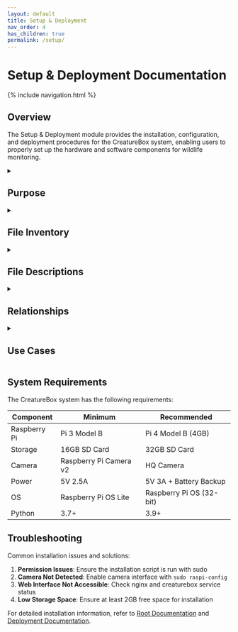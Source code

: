 ```yaml
---
layout: default
title: Setup & Deployment
nav_order: 4
has_children: true
permalink: /setup/
---
```


# Setup & Deployment Documentation

{% include navigation.html %}

## Overview

The Setup & Deployment module provides the installation, configuration, and deployment procedures for the CreatureBox system, enabling users to properly set up the hardware and software components for wildlife monitoring.

<details id="purpose">
<summary><h2>Purpose</h2></summary>
<div markdown="1">

The Setup & Deployment documentation provides comprehensive guidance for:

- Installing the CreatureBox system on Raspberry Pi hardware
- Configuring system components for optimal performance
- Deploying the system as reliable production services
- Verifying successful installation and operation
- Troubleshooting common setup issues
- Supporting both standard and custom deployment scenarios

These procedures ensure consistent, reliable installation across different environments and hardware configurations.

</div>
</details>

<details id="file-inventory">
<summary><h2>File Inventory</h2></summary>
<div markdown="1">

| Filename | Type | Size | Description |
|----------|------|------|-------------|
| install.sh | Shell | 2.5 KB | Main installation script |
| pre_install_check.py | Python | 1.8 KB | System requirements verification |
| verify_installation.py | Python | 1.5 KB | Post-installation validation |
| creaturebox.service | Config | 0.7 KB | Systemd service definition |
| gunicorn.conf.py | Python | 1.2 KB | WSGI server configuration |
| nginx.conf | Config | 1.6 KB | Web server configuration |

</div>
</details>

<details id="file-descriptions">
<summary><h2>File Descriptions</h2></summary>
<div markdown="1">

### Installation Scripts

#### install.sh
- **Primary Purpose**: Automates system installation process
- **Key Functions**:
  * Installs required dependencies
  * Configures system components
  * Sets up services
  * Initializes databases
  * Configures permissions
- **Dependencies**: Bash shell, system utilities
- **Technical Notes**: Must be run with root privileges

#### pre_install_check.py
- **Primary Purpose**: Validates system compatibility
- **Key Functions**:
  * Checks hardware compatibility
  * Verifies available disk space
  * Validates Python version
  * Checks for required system utilities
  * Tests camera connectivity
- **Dependencies**: Python 3.7+
- **Technical Notes**: Returns non-zero exit code if requirements not met

#### verify_installation.py
- **Primary Purpose**: Confirms successful installation
- **Key Functions**:
  * Tests system services
  * Verifies database connections
  * Checks camera functionality
  * Tests web server configuration
  * Validates user permissions
- **Dependencies**: Installed CreatureBox components
- **Technical Notes**: Generates detailed report of system status

### Deployment Configuration

#### creaturebox.service
- **Primary Purpose**: Systemd service definition
- **Key Settings**:
  * Service description
  * Execution command
  * Working directory
  * User/group permissions
  * Restart behavior
  * Dependencies
- **Dependencies**: Systemd
- **Technical Notes**: Installed to /etc/systemd/system/

#### gunicorn.conf.py
- **Primary Purpose**: WSGI server configuration
- **Key Settings**:
  * Worker processes
  * Socket binding
  * Timeouts
  * Logging settings
  * Process management
- **Dependencies**: Gunicorn package
- **Technical Notes**: Optimized for Raspberry Pi performance

#### nginx.conf
- **Primary Purpose**: Web server configuration
- **Key Settings**:
  * Virtual host configuration
  * Proxy settings
  * Static file serving
  * Security headers
  * SSL configuration
- **Dependencies**: Nginx web server
- **Technical Notes**: Configured for security and performance

</div>
</details>

<details id="relationships">
<summary><h2>Relationships</h2></summary>
<div markdown="1">

- **Related To**:
  * [Root Directory](./root.md): Core installation files
  * [Deployment](./deployment.md): Deployment configuration
  * [Web Interface](./web-interface.md): Web application being deployed
  * [Core Components](./core-components.md): Software being installed
- **Depends On**:
  * Raspberry Pi hardware
  * Linux operating system
  * System utilities
  * Network infrastructure
- **Used By**:
  * System administrators
  * Initial deployment process
  * System maintenance procedures
  * Recovery operations

</div>
</details>

<details id="use-cases">
<summary><h2>Use Cases</h2></summary>
<div markdown="1">

1. **Standard Installation**:
   - **Description**: Basic installation on Raspberry Pi hardware
   - **Example**: 
     ```bash
     # Update the system
     sudo apt update
     sudo apt upgrade -y
     
     # Install required system dependencies
     sudo apt install -y python3-pip python3-dev nginx git
     
     # Clone the repository
     git clone https://github.com/zane-lazare/creaturebox-refactor.git
     cd creaturebox-refactor
     
     # Run installation with default settings
     sudo ./install.sh
     
     # Verify installation
     python verify_installation.py
     ```

2. **Custom Installation**:
   - **Description**: Installation with custom settings
   - **Example**: 
     ```bash
     # Run with custom installation location and configuration
     sudo ./install.sh --target=/opt/custom-location --config=configs/custom.conf
     
     # For non-interactive installation
     sudo ./install.sh --non-interactive --accept-defaults
     ```

3. **Production Deployment**:
   - **Description**: Setting up system services for production
   - **Example**: 
     ```bash
     # Copy service file
     sudo cp deployment/creaturebox.service /etc/systemd/system/
     
     # Configure nginx
     sudo cp deployment/nginx.conf /etc/nginx/sites-available/creaturebox
     sudo ln -s /etc/nginx/sites-available/creaturebox /etc/nginx/sites-enabled/
     sudo rm /etc/nginx/sites-enabled/default
     
     # Reload and start services
     sudo systemctl daemon-reload
     sudo systemctl enable creaturebox
     sudo systemctl start creaturebox
     sudo systemctl restart nginx
     ```

4. **System Validation**:
   - **Description**: Verifying successful installation
   - **Example**: 
     ```bash
     # Run verification script
     python verify_installation.py --verbose
     
     # Check service status
     sudo systemctl status creaturebox
     sudo systemctl status nginx
     
     # Test web interface
     curl http://localhost/api/system/status
     ```

</div>
</details>

## System Requirements

The CreatureBox system has the following requirements:

| Component | Minimum | Recommended |
|-----------|---------|-------------|
| Raspberry Pi | Pi 3 Model B | Pi 4 Model B (4GB) |
| Storage | 16GB SD Card | 32GB SD Card |
| Camera | Raspberry Pi Camera v2 | HQ Camera |
| Power | 5V 2.5A | 5V 3A + Battery Backup |
| OS | Raspberry Pi OS Lite | Raspberry Pi OS (32-bit) |
| Python | 3.7+ | 3.9+ |

## Troubleshooting

Common installation issues and solutions:

1. **Permission Issues**: Ensure the installation script is run with sudo
2. **Camera Not Detected**: Enable camera interface with `sudo raspi-config`
3. **Web Interface Not Accessible**: Check nginx and creaturebox service status
4. **Low Storage Space**: Ensure at least 2GB free space for installation

For detailed installation information, refer to [Root Documentation](./root.html) and [Deployment Documentation](./deployment.html).
